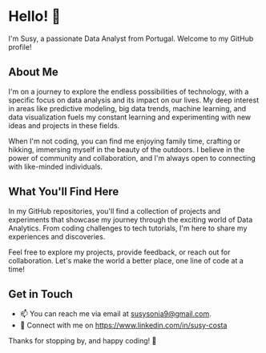 # Hello! 👋

I'm Susy, a passionate Data Analyst from Portugal. Welcome to my GitHub profile!

## About Me

I'm on a journey to explore the endless possibilities of technology, with a specific focus on data analysis and its impact on our lives. My deep interest in areas like predictive modeling, big data trends, machine learning, and data visualization fuels my constant learning and experimenting with new ideas and projects in these fields.

When I'm not coding, you can find me enjoying family time, crafting or hikking, immersing myself in the beauty of the outdoors. I believe in the power of community and collaboration, and I'm always open to connecting with like-minded individuals.

## What You'll Find Here

In my GitHub repositories, you'll find a collection of projects and experiments that showcase my journey through the exciting world of Data Analytics. From coding challenges to tech tutorials, I'm here to share my experiences and discoveries.

Feel free to explore my projects, provide feedback, or reach out for collaboration. Let's make the world a better place, one line of code at a time!

## Get in Touch

- 📫 You can reach me via email at susysonia9@gmail.com.
- 💬 Connect with me on https://www.linkedin.com/in/susy-costa

Thanks for stopping by, and happy coding! 🚀
